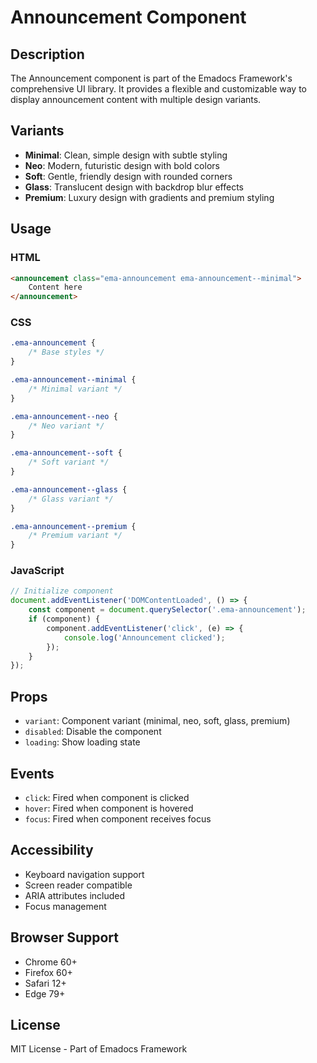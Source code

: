 # Announcement Component

## Description
The Announcement component is part of the Emadocs Framework's comprehensive UI library. It provides a flexible and customizable way to display announcement content with multiple design variants.

## Variants
- **Minimal**: Clean, simple design with subtle styling
- **Neo**: Modern, futuristic design with bold colors
- **Soft**: Gentle, friendly design with rounded corners
- **Glass**: Translucent design with backdrop blur effects
- **Premium**: Luxury design with gradients and premium styling

## Usage

### HTML
```html
<announcement class="ema-announcement ema-announcement--minimal">
    Content here
</announcement>
```

### CSS
```css
.ema-announcement {
    /* Base styles */
}

.ema-announcement--minimal {
    /* Minimal variant */
}

.ema-announcement--neo {
    /* Neo variant */
}

.ema-announcement--soft {
    /* Soft variant */
}

.ema-announcement--glass {
    /* Glass variant */
}

.ema-announcement--premium {
    /* Premium variant */
}
```

### JavaScript
```javascript
// Initialize component
document.addEventListener('DOMContentLoaded', () => {
    const component = document.querySelector('.ema-announcement');
    if (component) {
        component.addEventListener('click', (e) => {
            console.log('Announcement clicked');
        });
    }
});
```

## Props
- `variant`: Component variant (minimal, neo, soft, glass, premium)
- `disabled`: Disable the component
- `loading`: Show loading state

## Events
- `click`: Fired when component is clicked
- `hover`: Fired when component is hovered
- `focus`: Fired when component receives focus

## Accessibility
- Keyboard navigation support
- Screen reader compatible
- ARIA attributes included
- Focus management

## Browser Support
- Chrome 60+
- Firefox 60+
- Safari 12+
- Edge 79+

## License
MIT License - Part of Emadocs Framework
